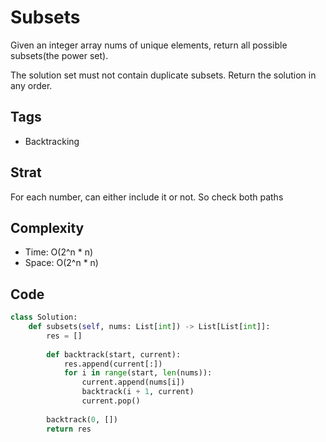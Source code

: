 # Subsets
Given an integer array nums of unique elements, return all possible subsets(the power set).

The solution set must not contain duplicate subsets. Return the solution in any order.

## Tags
- Backtracking

## Strat
For each number, can either include it or not. So check both paths

## Complexity

- Time: O(2^n * n)
- Space: O(2^n * n)

## Code

```python
class Solution:
    def subsets(self, nums: List[int]) -> List[List[int]]:
        res = []
        
        def backtrack(start, current):
            res.append(current[:])
            for i in range(start, len(nums)):
                current.append(nums[i])
                backtrack(i + 1, current)
                current.pop()
        
        backtrack(0, [])
        return res
```